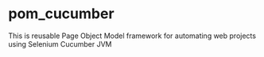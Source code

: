 # pom_cucumber
This is reusable Page Object Model framework for automating web projects using Selenium Cucumber JVM
